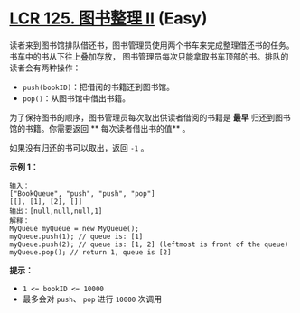 # [LCR 125. 图书整理 II][link] (Easy)

[link]: https://leetcode.cn/problems/yong-liang-ge-zhan-shi-xian-dui-lie-lcof/

读者来到图书馆排队借还书，图书管理员使用两个书车来完成整理借还书的任务。书车中的书从下往上叠加存放，
图书管理员每次只能拿取书车顶部的书。排队的读者会有两种操作：

- `push(bookID)`：把借阅的书籍还到图书馆。
- `pop()`：从图书馆中借出书籍。

为了保持图书的顺序，图书管理员每次取出供读者借阅的书籍是 **最早** 归还到图书馆的书籍。你需要返回 **
每次读者借出书的值** 。

如果没有归还的书可以取出，返回 `-1` 。

**示例 1：**

```
输入：
["BookQueue", "push", "push", "pop"]
[[], [1], [2], []]
输出：[null,null,null,1]
解释：
MyQueue myQueue = new MyQueue();
myQueue.push(1); // queue is: [1]
myQueue.push(2); // queue is: [1, 2] (leftmost is front of the queue)
myQueue.pop(); // return 1, queue is [2]
```

**提示：**

- `1 <= bookID <= 10000`
- 最多会对 `push`、 `pop` 进行 `10000` 次调用
